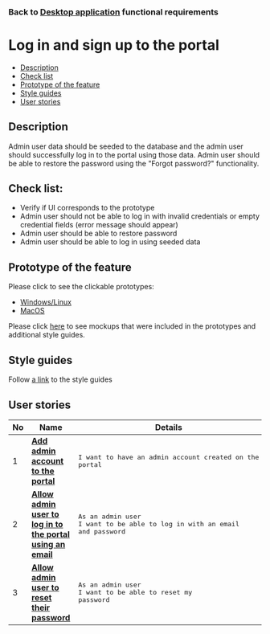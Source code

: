 ### Back to [Desktop application](/sports_hub_portal/desktop_application_features/desktop_application_features_list/README.md) functional requirements

# Log in and sign up to the portal

- [Description](#description)
- [Check list](#check-list)
- [Prototype of the feature](#prototype-of-the-feature)
- [Style guides](#style-guides)
- [User stories](#user-stories)

## Description

Admin user data should be seeded to the database and the admin user should successfully log in to the portal using those data. Admin user should be able to restore the password using the "Forgot password?" functionality.

## Check list:

  - Verify if UI corresponds to the prototype
  - Admin user should not be able to log in with invalid credentials or empty credential fields (error message should appear)
  - Admin user should be able to restore password
  - Admin user should be able to log in using seeded data

## Prototype of the feature

Please click to see the clickable prototypes:
  - [Windows/Linux](https://www.figma.com/proto/QCIqFV0yxhumAMtf5HWvGo/Log-in_admin?page-id=14%3A968&node-id=14%3A1097&viewport=266%2C48%2C0.14&scaling=min-zoom)
  - [MacOS](https://www.figma.com/proto/QCIqFV0yxhumAMtf5HWvGo/Log-in_admin?page-id=0%3A1&node-id=5%3A890&viewport=266%2C48%2C0.14&scaling=min-zoom)

Please click [here](https://www.figma.com/file/QCIqFV0yxhumAMtf5HWvGo/Log-in_admin?node-id=0%3A1) to see mockups that were included in the prototypes and additional style guides.

## Style guides

Follow [a link](https://www.figma.com/proto/0zkkf5WC77OSpvyD6YXpFE/Style-guides?page-id=0%3A1&node-id=19%3A5368&viewport=266%2C48%2C0.54&scaling=min-zoom&starting-point-node-id=19%3A5368) to the style guides

## User stories

No           |      Name     |   Details
------------ | ------------- | -------------
1 |[**Add admin account to the portal**](/sports_hub_portal/desktop_application_features/log_in_and_sign_up/user_stories/admin_account_registration/README.md)|<pre>I want to have an admin account created on the portal</pre>
2 |[**Allow admin user to log in to the portal using an email**](/sports_hub_portal/desktop_application_features/log_in_and_sign_up/user_stories/admin_account_log_in/README.md)|<pre>As an admin user<br>I want to be able to log in with an email and password</pre>
3 |[**Allow admin user to reset their password**](/sports_hub_portal/desktop_application_features/log_in_and_sign_up/user_stories/forgot_password/README.md)|<pre>As an admin user<br>I want to be able to reset my password</pre>
